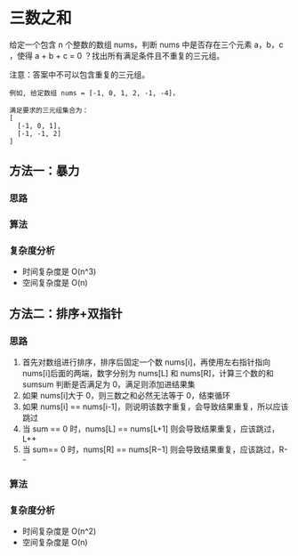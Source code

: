 # 三数之和
给定一个包含 n 个整数的数组 nums，判断 nums 中是否存在三个元素 a，b，c ，使得 a + b + c = 0 ？找出所有满足条件且不重复的三元组。

注意：答案中不可以包含重复的三元组。
```
例如, 给定数组 nums = [-1, 0, 1, 2, -1, -4]，

满足要求的三元组集合为：
[
  [-1, 0, 1],
  [-1, -1, 2]
]
```
## 方法一：暴力
### 思路
### 算法
### 复杂度分析
* 时间复杂度是 O(n^3)
* 空间复杂度是 O(n)
## 方法二：排序+双指针
### 思路
1. 首先对数组进行排序，排序后固定一个数 nums[i]，再使用左右指针指向 nums[i]后面的两端，数字分别为 nums[L] 和 nums[R]，计算三个数的和 sumsum 判断是否满足为 0，满足则添加进结果集
2. 如果 nums[i]大于 0，则三数之和必然无法等于 0，结束循环
3. 如果 nums[i] == nums[i-1]，则说明该数字重复，会导致结果重复，所以应该跳过
4. 当 sum == 0 时，nums[L] == nums[L+1] 则会导致结果重复，应该跳过，L++
5. 当 sum== 0 时，nums[R] == nums[R−1] 则会导致结果重复，应该跳过，R--


### 算法
### 复杂度分析
* 时间复杂度是 O(n^2)
* 空间复杂度是 O(n)